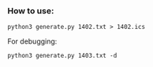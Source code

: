 
### How to use:

```
python3 generate.py 1402.txt > 1402.ics
```

For debugging:
```
python3 generate.py 1403.txt -d
```
